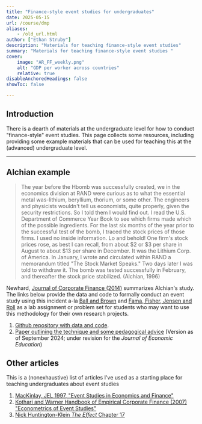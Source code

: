 ```yaml
---
title: "Finance-style event studies for undergraduates" 
date: 2025-05-15
url: /course/dmp
aliases:
    - /old_url.html
author: ["Ethan Struby"]
description: "Materials for teaching finance-style event studies" 
summary: "Materials for teaching finance-style event studies "
cover:
    image: "AR_FF_weekly.png"
    alt: "GDP per worker across countries"
    relative: true
disableAnchoredHeadings: false
showToc: false

---
```


## Introduction

There is a dearth of materials at the undergraduate level for how to conduct "finance-style" event studies.  This page collects some resources, including providing some example materials that can be used for teaching this at the (advanced) undergraduate level.

---

## Alchian example


> The year before the Hbomb was successfully created, we in the economics division at RAND were curious as to what the essential metal was-lithium, beryllium, thorium, or some other. The engineers and physicists wouldn't tell us economists, quite properly, given the security restrictions. So I told them I would find out. I read the U.S. Department of Commerce Year Book to see which firms made which of the possible ingredients. For the last six months of the year prior to the successful test of the bomb, I traced the stock prices of those firms. I used no inside information. Lo and behold! One firm's stock prices rose, as best I can recall, from about $2 or $3 per share in August to about $13 per share in December. It was the Lithium Corp. of America. In January, I wrote and circulated within RAND a memorandum titled "The Stock Market Speaks." Two days later I was told to withdraw it. The bomb was tested successfully in February, and thereafter the stock price stabilized. (Alchian, 1996)

Newhard, [Journal of Corporate Finance (2014)](https://doi.org/10.1016/j.jcorpfin.2014.05.002) summarizes Alchian's study. The links below provide the data and code to formally conduct an event study using this incident a-la [Ball and Brown](https://doi.org/10.2307/2490232) and [Fama, Fisher, Jensen and Roll](https://doi.org/10.2307/2525569) as a lab assignment or problem set for students who may want to use this methodology for their own research projects.

1. [Github repository with data and code](https://github.com/estruby/alchian_event_study).  
2. [Paper outlining the technique and some pedagogical advice](explosive_returns_sept32024.pdf) (Version as of September 2024; under revision for the _Journal of Economic Education_)

## Other articles

This is a (nonexhaustive) list of articles I've used as a starting place for teaching undergraduates about event studies

1. [MacKinlay, JEL 1997, "Event Studies in Economics and Finance"](https://www.jstor.org/stable/2729691)
2. [Kothari and Warner Handbook of Empirical Corporate Finance (2007) "Econometrics of Event Studies"](https://doi.org/10.1016/B978-0-444-53265-7.50015-9)
3. [Nick Huntington-Klein _The Effect_ Chapter 17](https://theeffectbook.net/ch-EventStudies.html)


